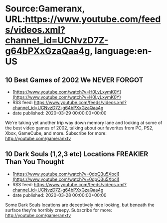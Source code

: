 # Source:Gameranx, URL:https://www.youtube.com/feeds/videos.xml?channel_id=UCNvzD7Z-g64bPXxGzaQaa4g, language:en-US

## 10 Best Games of 2002 We NEVER FORGOT
 - [https://www.youtube.com/watch?v=H0LyLxymK0Y](https://www.youtube.com/watch?v=H0LyLxymK0Y)
 - RSS feed: https://www.youtube.com/feeds/videos.xml?channel_id=UCNvzD7Z-g64bPXxGzaQaa4g
 - date published: 2020-03-29 00:00:00+00:00

We're taking yet another trip way down memory lane and looking at some of the best video games of 2002, talking about our favorites from PC, PS2, Xbox, GameCube, and more.
Subscribe for more: http://youtube.com/gameranxtv

## 10 Dark Souls (1,2,3 etc) Locations FREAKIER Than You Thought
 - [https://www.youtube.com/watch?v=0dpQ3u5XbcI](https://www.youtube.com/watch?v=0dpQ3u5XbcI)
 - RSS feed: https://www.youtube.com/feeds/videos.xml?channel_id=UCNvzD7Z-g64bPXxGzaQaa4g
 - date published: 2020-03-28 00:00:00+00:00

Some Dark Souls locations are deceptively nice looking, but beneath the surface they're horribly creepy. 
Subscribe for more: http://youtube.com/gameranxtv

